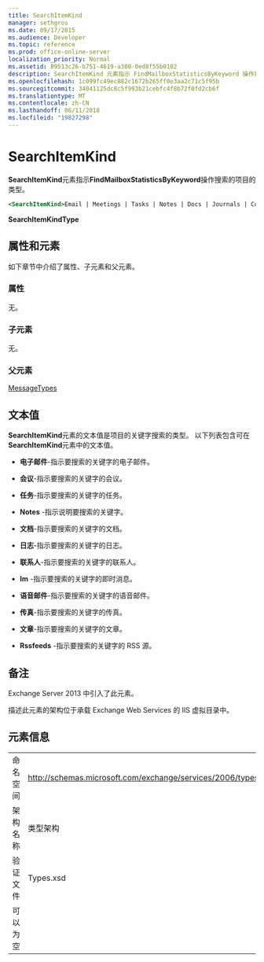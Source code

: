 ```yaml
---
title: SearchItemKind
manager: sethgros
ms.date: 09/17/2015
ms.audience: Developer
ms.topic: reference
ms.prod: office-online-server
localization_priority: Normal
ms.assetid: 89513c26-b751-4619-a300-0ed8f55b0102
description: SearchItemKind 元素指示 FindMailboxStatisticsByKeyword 操作搜索的项目的类型。
ms.openlocfilehash: 1c099fc49ec882c1672b265ff0e3aa2c71c5f95b
ms.sourcegitcommit: 34041125dc8c5f993b21cebfc4f8b72f0fd2cb6f
ms.translationtype: MT
ms.contentlocale: zh-CN
ms.lasthandoff: 06/11/2018
ms.locfileid: "19827298"
---
```

# <a name="searchitemkind"></a>SearchItemKind

**SearchItemKind**元素指示**FindMailboxStatisticsByKeyword**操作搜索的项目的类型。 
  
```XML
<SearchItemKind>Email | Meetings | Tasks | Notes | Docs | Journals | Contacts | Im | Voicemail | Faxes | Posts | Rssfeeds</SearchItemKind>
```

 **SearchItemKindType**
## <a name="attributes-and-elements"></a>属性和元素

如下章节中介绍了属性、子元素和父元素。
  
### <a name="attributes"></a>属性

无。
  
### <a name="child-elements"></a>子元素

无。
  
### <a name="parent-elements"></a>父元素

[MessageTypes](messagetypes.md)
  
## <a name="text-value"></a>文本值

**SearchItemKind**元素的文本值是项目的关键字搜索的类型。 以下列表包含可在**SearchItemKind**元素中的文本值。 
  
- **电子邮件**-指示要搜索的关键字的电子邮件。 
    
- **会议**-指示要搜索的关键字的会议。 
    
- **任务**-指示要搜索的关键字的任务。 
    
- **Notes** -指示说明要搜索的关键字。 
    
- **文档**-指示要搜索的关键字的文档。 
    
- **日志**-指示要搜索的关键字的日志。 
    
- **联系人**-指示要搜索的关键字的联系人。 
    
- **Im** -指示要搜索的关键字的即时消息。 
    
- **语音邮件**-指示要搜索的关键字的语音邮件。 
    
- **传真**-指示要搜索的关键字的传真。 
    
- **文章**-指示要搜索的关键字的文章。 
    
- **Rssfeeds** -指示要搜索的关键字的 RSS 源。 
    
## <a name="remarks"></a>备注

Exchange Server 2013 中引入了此元素。
  
描述此元素的架构位于承载 Exchange Web Services 的 IIS 虚拟目录中。
  
## <a name="element-information"></a>元素信息

|||
|:-----|:-----|
|命名空间  <br/> |http://schemas.microsoft.com/exchange/services/2006/types  <br/> |
|架构名称  <br/> |类型架构  <br/> |
|验证文件  <br/> |Types.xsd  <br/> |
|可以为空  <br/> ||
   

